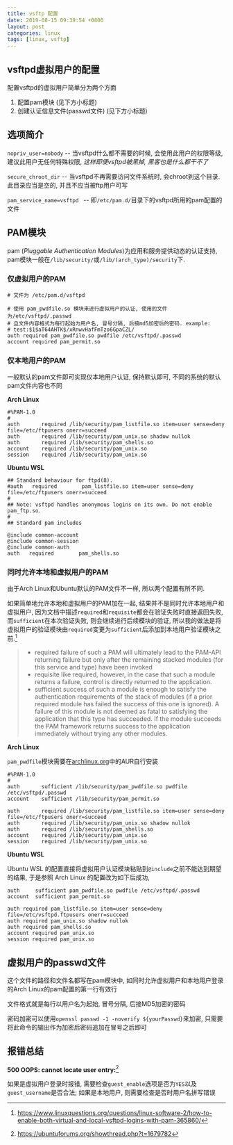 ```yaml
---
title: vsftp 配置
date: 2019-08-15 09:39:54 +0800
layout: post
categories: linux
tags: [linux, vsftp]
---
```


## vsftpd虚拟用户的配置

配置vsftpd的虚拟用户简单分为两个方面

1. 配置pam模块                                    (见下方小标题)
2. 创建认证信息文件(passwd文件)     (见下方小标题)

## 选项简介

``nopriv_user=nobody`` -- 当vsftpd什么都不需要的时候, 会使用此用户的权限等级, 建议此用户无任何特殊权限, *这样即便vsftpd被黑掉, 黑客也是什么都干不了*

``secure_chroot_dir`` -- 当vsftpd不再需要访问文件系统时, 会chroot到这个目录. 此目录应当是空的, 并且不应当被ftp用户可写

``pam_service_name=vsftpd `` -- 即``/etc/pam.d/``目录下的vsftpd所用的pam配置的文件

## PAM模块

pam (*Pluggable Authentication Modules*)为应用和服务提供动态的认证支持, pam模块一般在``/lib/security/``或``/lib/(arch_type)/security``下.

### 仅虚拟用户的PAM

```
# 文件为 /etc/pam.d/vsftpd

# 使用 pam_pwdfile.so 模块来进行虚拟用户的认证, 使用的文件为/etc/vsftpd/.passwd
# 且文件内容格式为每行起始为用户名, 冒号分隔, 后接md5加密后的密码. example:
# test:$1$aT64AHTK$/xRnwvHafFmTzo6GpaCZL/
auth required pam_pwdfile.so pwdfile /etc/vsftpd/.passwd
account required pam_permit.so
```

### 仅本地用户的PAM

一般默认的pam文件即可实现仅本地用户认证, 保持默认即可, 不同的系统的默认pam文件内容也不同

**Arch Linux**

```
#%PAM-1.0
#
auth       required	/lib/security/pam_listfile.so item=user sense=deny file=/etc/ftpusers onerr=succeed
auth       required	/lib/security/pam_unix.so shadow nullok
auth       required	/lib/security/pam_shells.so
account    required	/lib/security/pam_unix.so
session    required	/lib/security/pam_unix.so

```

**Ubuntu WSL**

```
## Standard behaviour for ftpd(8).
#auth   required        pam_listfile.so item=user sense=deny file=/etc/ftpusers onerr=succeed
#
## Note: vsftpd handles anonymous logins on its own. Do not enable pam_ftp.so.
#
## Standard pam includes

@include common-account
@include common-session
@include common-auth
auth   required        pam_shells.so
```

### 同时允许本地和虚拟用户的PAM

由于Arch Linux和Ubuntu默认的PAM文件不一样, 所以两个配置有所不同.

如果简单地允许本地和虚拟用户的PAM加在一起, 结果并不是同时允许本地用户和虚拟用户, 因为文档中描述``required``和``requisite``都会在验证失败时直接返回失败, 而``sufficient``在本次验证失败, 则会继续进行后续模块的验证, 所以我的做法是将虚拟用户的验证模块由``required``变更为``sufficient``后添加到本地用户验证模块之前.[^1]

> - required
>      failure of such a PAM will ultimately lead to the PAM-API returning failure   but only after the remaining stacked modules (for this service and type)   have been invoked
> - requisite
>      like required, however, in the case that such a module returns a failure,   control is directly returned to the application. 
> - sufficient
>      success of such a module is enough to satisfy the authentication   requirements of the stack of modules (if a prior required module has failed   the success of this one is ignored). A failure of this module is not deemed   as fatal to satisfying the application that this type has succeeded. If the   module succeeds the PAM framework returns success to the application   immediately without trying any other modules.

**Arch Linux**

``pam_pwdfile``模块需要在[archlinux.org](archlinux.org)中的AUR自行安装

```
#%PAM-1.0
#
auth       sufficient /lib/security/pam_pwdfile.so pwdfile /etc/vsftpd/.passwd
account    sufficient /lib/security/pam_permit.so

auth       required	/lib/security/pam_listfile.so item=user sense=deny file=/etc/ftpusers onerr=succeed
auth       required	/lib/security/pam_unix.so shadow nullok
auth       required	/lib/security/pam_shells.so
account    required	/lib/security/pam_unix.so
session    required	/lib/security/pam_unix.so
```

**Ubuntu WSL**

Ubuntu WSL 的配置直接将虚拟用户认证模块粘贴到``@include``之前不能达到期望的结果, 于是参照 Arch Linux 的配置改为如下后成功,

```
auth     sufficient pam_pwdfile.so pwdfile /etc/vsftpd/.passwd
account  sufficient pam_permit.so

auth required pam_listfile.so item=user sense=deny file=/etc/vsftpd.ftpusers onerr=succeed
auth required pam_unix.so shadow nullok
auth required pam_shells.so
account required pam_unix.so
session required pam_unix.so
```

## 虚拟用户的passwd文件

这个文件的路径和文件名都写在pam模块中, 如同时允许虚拟用户和本地用户登录的Arch Linux的pam配置的第一行有效行

文件格式就是每行以用户名为起始, 冒号分隔, 后接MD5加密的密码

密码加密可以使用``openssl passwd -1 -noverify ${yourPasswd}``来加密, 只需要将此命令的输出作为加密后密码追加在冒号之后即可

## 报错总结

**500 OOPS: cannot locate user entry:**[^2]

如果是虚拟用户登录时报错, 需要检查``guest_enable``选项是否为``YES``以及``guest_username``是否合法; 如果是本地用户, 则需要检查是否时用户名拼写错误

[^1]: https://www.linuxquestions.org/questions/linux-software-2/how-to-enable-both-virtual-and-local-vsftpd-logins-with-pam-365860/
[^2]: https://ubuntuforums.org/showthread.php?t=1679782